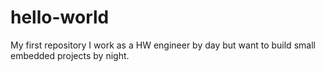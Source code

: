 # hello-world
My first repository
I work as a HW engineer by day but want to build small embedded projects by night.

